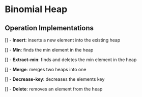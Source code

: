 # Binomial Heap

## Operation Implementations

[] - **Insert**: inserts a new element into the existing heap

[] - **Min**: finds the min element in the heap

[] - **Extract-min**: finds and deletes the min element in the heap

[] - **Merge**: merges two heaps into one

[] - **Decrease-key**: decreases the elements key

[] - **Delete**: removes an element from the heap
